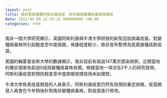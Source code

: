```yaml
---
layout: post
title: 南非暫停接種阿斯利康疫苗　研究稱對變種病毒株保護低
date: 2021-02-08 12:55:22.000000000 +08:00
categories: rthk
---
```


南非一間大學研究顯示，英國阿斯利康與牛津大學研發的新型冠狀病毒疫苗，對變種病毒株所引起輕度至中度病徵，保護程度較少，南非宣布暫停為民眾接種該款疫苗。

美國約翰霍普金斯大學的數據顯示，南非目前有超過147萬宗感染病例，近期當地的確診個案有超過9成與變種病毒株有關。根據當地一項涉及2千人的研究發現，阿斯利康疫苗對預防輕度至中度病徵發揮效用未如理想。

牛津大學負責疫苗開發的人員表示，阿斯利康疫苗仍然有效預防重症病徵，疫苗開發人員會在今年稍後針對南非變種病毒株，對疫苗進行修改。
